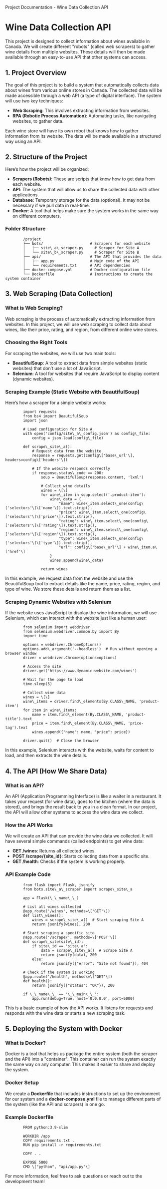  Project Documentation - Wine Data Collection API

Wine Data Collection API
========================

This project is designed to collect information about wines available in Canada. We will create different "robots" (called web scrapers) to gather wine details from multiple websites. These details will then be made available through an easy-to-use API that other systems can access.

1\. Project Overview
--------------------

The goal of this project is to build a system that automatically collects data about wines from various online stores in Canada. The collected data will be made accessible through a web API (a type of digital interface). The system will use two key techniques:

*   **Web Scraping**: This involves extracting information from websites.
*   **RPA (Robotic Process Automation)**: Automating tasks, like navigating websites, to gather data.

Each wine store will have its own robot that knows how to gather information from its website. The data will be made available in a structured way using an API.

2\. Structure of the Project
----------------------------

Here’s how the project will be organized:

*   **Scrapers (Robots)**: These are scripts that know how to get data from each website.
*   **API**: The system that will allow us to share the collected data with other applications.
*   **Database**: Temporary storage for the data (optional). It may not be necessary if we pull data in real-time.
*   **Docker**: A tool that helps make sure the system works in the same way on different computers.

### Folder Structure

            /project
            ├── bots/                     # Scrapers for each website
            │   ├── site\_a\_scraper.py     # Scraper for Site A
            │   └── site\_b\_scraper.py     # Scraper for Site B
            ├── api/                      # The API that provides the data
            │   ├── app.py                # Main code of the API
            │   └── requirements.txt      # API dependencies
            ├── docker-compose.yml        # Docker configuration file
            └── Dockerfile                # Instructions to create the system container
        

3\. Web Scraping (Data Collection)
----------------------------------

### What is Web Scraping?

Web scraping is the process of automatically extracting information from websites. In this project, we will use web scraping to collect data about wines, like their price, rating, and region, from different online wine stores.

### Choosing the Right Tools

For scraping the websites, we will use two main tools:

*   **BeautifulSoup**: A tool to extract data from simple websites (static websites) that don’t use a lot of JavaScript.
*   **Selenium**: A tool for websites that require JavaScript to display content (dynamic websites).

### Scraping Example (Static Website with BeautifulSoup)

Here’s how a scraper for a simple website works:

            import requests
            from bs4 import BeautifulSoup
            import json

            # Load configuration for Site A
            with open('config/site\_a\_config.json') as config\_file:
                config = json.load(config\_file)

            def scrape\_site\_a():
                # Request data from the website
                response = requests.get(config\['base\_url'\], headers=config\['headers'\])
                
                # If the website responds correctly
                if response.status\_code == 200:
                    soup = BeautifulSoup(response.content, 'lxml')
                    
                    # Collect wine details
                    wines = \[\]
                    for wine\_item in soup.select('.product-item'):
                        wine\_data = {
                            "name": wine\_item.select\_one(config\['selectors'\]\['name'\]).text.strip(),
                            "price": wine\_item.select\_one(config\['selectors'\]\['price'\]).text.strip(),
                            "rating": wine\_item.select\_one(config\['selectors'\]\['rating'\]).text.strip(),
                            "region": wine\_item.select\_one(config\['selectors'\]\['region'\]).text.strip(),
                            "type": wine\_item.select\_one(config\['selectors'\]\['type'\]).text.strip(),
                            "url": config\['base\_url'\] + wine\_item.a\['href'\]
                        }
                        wines.append(wine\_data)

                    return wines
        

In this example, we request data from the website and use the BeautifulSoup tool to extract details like the name, price, rating, region, and type of wine. We store these details and return them as a list.

### Scraping Dynamic Websites with Selenium

If the website uses JavaScript to display the wine information, we will use Selenium, which can interact with the website just like a human user:

            from selenium import webdriver
            from selenium.webdriver.common.by import By
            import time

            options = webdriver.ChromeOptions()
            options.add\_argument('--headless')  # Run without opening a browser window
            driver = webdriver.Chrome(options=options)

            # Access the site
            driver.get('https://www.dynamic-website.com/wines')

            # Wait for the page to load
            time.sleep(5)

            # Collect wine data
            wines = \[\]
            wine\_items = driver.find\_elements(By.CLASS\_NAME, 'product-item')
            for item in wine\_items:
                name = item.find\_element(By.CLASS\_NAME, 'product-title').text
                price = item.find\_element(By.CLASS\_NAME, 'price-tag').text
                wines.append({"name": name, "price": price})

            driver.quit()  # Close the browser
        

In this example, Selenium interacts with the website, waits for content to load, and then extracts the wine details.

4\. The API (How We Share Data)
-------------------------------

### What is an API?

An API (Application Programming Interface) is like a waiter in a restaurant. It takes your request (for wine data), goes to the kitchen (where the data is stored), and brings the result back to you in a clean format. In our project, the API will allow other systems to access the wine data we collect.

### How the API Works

We will create an API that can provide the wine data we collected. It will have several simple commands (called endpoints) to get wine data:

*   **GET /wines**: Returns all collected wines.
*   **POST /scrape/{site\_id}**: Starts collecting data from a specific site.
*   **GET /health**: Checks if the system is working properly.

### API Example Code

            from flask import Flask, jsonify
            from bots.site\_a\_scraper import scrape\_site\_a

            app = Flask(\_\_name\_\_)

            # List all wines collected
            @app.route('/wines', methods=\['GET'\])
            def list\_wines():
                wines = scrape\_site\_a()  # Start scraping Site A
                return jsonify(wines), 200

            # Start scraping a specific site
            @app.route('/scrape/', methods=\['POST'\])
            def scrape\_site(site\_id):
                if site\_id == 'site\_a':
                    data = scrape\_site\_a()  # Scrape Site A
                    return jsonify(data), 200
                else:
                    return jsonify({"error": "Site not found"}), 404

            # Check if the system is working
            @app.route('/health', methods=\['GET'\])
            def health():
                return jsonify({"status": "OK"}), 200

            if \_\_name\_\_ == '\_\_main\_\_':
                app.run(debug=True, host='0.0.0.0', port=5000)
        

This is a basic example of how the API works. It listens for requests and responds with the wine data or starts a new scraping task.

5\. Deploying the System with Docker
------------------------------------

### What is Docker?

Docker is a tool that helps us package the entire system (both the scraper and the API) into a "container". This container can run the system exactly the same way on any computer. This makes it easier to share and deploy the system.

### Docker Setup

We create a **Dockerfile** that includes instructions to set up the environment for our system and a **docker-compose.yml** file to manage different parts of the system (like the API and scrapers) in one go.

### Example Dockerfile

            FROM python:3.9-slim

            WORKDIR /app
            COPY requirements.txt .
            RUN pip install -r requirements.txt

            COPY . .

            EXPOSE 5000
            CMD \["python", "api/app.py"\]
        

For more information, feel free to ask questions or reach out to the development team!
